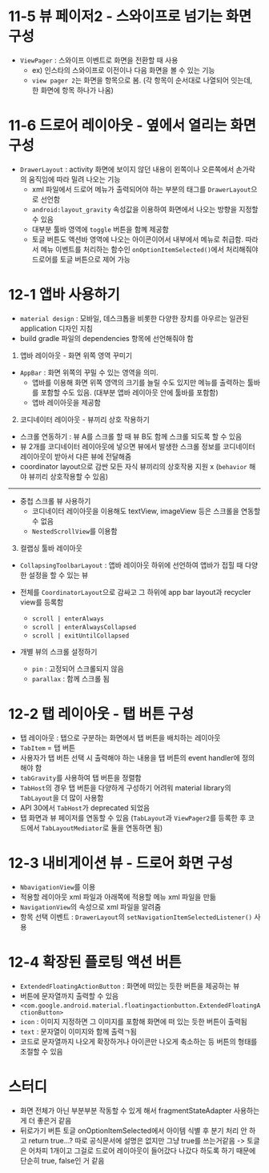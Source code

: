 # 11-5 뷰 페이저2 - 스와이프로 넘기는 화면 구성
- `ViewPager` : 스와이프 이벤트로 화면을 전환할 때 사용
  - ex) 인스타의 스와이프로 이전이나 다음 화면을 볼 수 있는 기능
  - `view pager 2`는 화면을 항목으로 봄. (각 항목이 순서대로 나열되어 잇는데, 한 화면에 항목 하나가 나옴)

# 11-6 드로어 레이아웃 - 옆에서 열리는 화면 구성
- `DrawerLayout` : activity 화면에 보이지 않던 내용이 왼쪽이나 오른쪽에서 손가락의 움직임에 따라 밀려 나오는 기능
  - xml 파일에서 드로어 메뉴가 출력되어야 하는 부분의 태그를 `DrawerLayout`으로 선언함
  - `android:layout_gravity` 속성값을 이용하여 화면에서 나오는 방향을 지정할 수 있음
  - 대부분 툴바 영역에 `toggle` 버튼을 함꼐 제공함
  - 토글 버튼도 액션바 영역에 나오는 아이콘이어서 내부에서 메뉴로 취급함. 따라서 메뉴 이벤트를 처리하는 함수인 `onOptionItemSelected()`에서 처리해줘야 드로어를 토글 버튼으로 제어 가능

# 12-1 앱바 사용하기
- `material design` : 모바일, 데스크톱을 비롯한 다양한 장치를 아우르는 일관된 application 디자인 지침
- build gradle 파일의 dependencies 항목에 선언해줘야 함

1. 앱바 레이아웃 - 화면 위쪽 영역 꾸미기
- `AppBar` : 화면 위쪽의 꾸밀 수 있는 영역을 의미.
  - 앱바를 이용해 화면 위쪽 영역의 크기를 늘릴 수도 있지만 메뉴를 출력하는 툴바를 포함할 수도 있음. (대부분 앱바 레이아웃 안에 툴바를 포함함)
  - 앱바 레이아웃을 제공함

2. 코디네이터 레이아웃 - 뷰끼리 상호 작용하기
- 스크롤 연동하기 : 뷰 A를 스크롤 할 때 뷰 B도 함께 스크롤 되도록 할 수 있음
- 뷰 2개를 코디네이터 레이아웃에 넣으면 뷰에서 발생한 스크롤 정보를 코디네이터 레이아웃이 받아서 다른 뷰에 전달해줌
- coordinator layout으로 감싼 모든 자식 뷰끼리의 상호작용 지원 x (`behavior` 해야 뷰끼리 상호작용할 수 있음)
---
- 중첩 스크롤 뷰 사용하기
  - 코디네이터 레이아웃을 이용해도 textView, imageView 등은 스크롤을 연동할 수 없음
  - `NestedScrollView`를 이용함
 
3. 컬랩싱 툴바 레이아웃
- `CollapsingToolbarLayout` : 앱바 레이아웃 하위에 선언하여 앱바가 접힐 때 다양한 설정을 할 수 있는 뷰
- 전체를 `CoordinatorLayout`으로 감싸고 그 하위에 app bar layout과 recycler view를 등록함
  - `scroll | enterAlways`
  - `scroll | enterAlwaysCollapsed`
  - `scroll | exitUntilCollapsed`

- 개별 뷰의 스크롤 설정하기
  - `pin` : 고정되어 스크롤되지 않음
  - `parallax` : 함께 스크롤 됨

# 12-2 탭 레이아웃 - 탭 버튼 구성
- 탭 레이아웃 : 탭으로 구분하는 화면에서 탭 버튼을 배치하는 레이아웃
- `TabItem` = 탭 버튼
- 사용자가 탭 버튼 선택 시 출력해야 하는 내용을 탭 버튼의 event handler에 정의해야 함
- `tabGravity`를 사용하여 탭 버튼을 정렬함
- `TabHost`의 경우 탭 버튼을 다양하게 구성하기 어려워 material library의 `TabLayout`을 더 많이 사용함
- API 30에서 `TabHost`가 deprecated 되었음
- 탭 화면과 뷰 페이저를 연동할 수 있음 (`TabLayout`과 `ViewPager2`를 등록한 후 코드에서 `TabLayoutMediator`로 둘을 연동하면 됨)

# 12-3 내비게이션 뷰 - 드로어 화면 구성
- `NbavigationView`를 이용
- 적용할 레이아웃 xml 파일과 아래쪽에 적용할 메뉴 xml 파일을 만듦
- `NavigationView`의 속성으로 xml 파일을 알려줌
-  항목 선택 이벤트 : `DrawerLayout`의 `setNavigationItemSelectedListener()` 사용

# 12-4 확장된 플로팅 액션 버튼
- `ExtendedFloatingActionButton` : 화면에 떠있는 듯한 버튼을 제공하는 뷰
- 버튼에 문자열까지 출력할 수 있음
- `<com.google.android.material.floatingactionbutton.ExtendedFloatingActionButton>`
- `icon` : 이미지 지정하면 그 이미지를 포함해 화면에 떠 있는 듯한 버튼이 출력됨
- `text` : 문자열이 이미지와 함께 출력ㄱ됨
- 코드로 문자열까지 나오게 확장하거나 아이콘만 나오게 축소하는 등 버튼의 형태를 조절할 수 있음

# 스터디
- 화면 전체가 아닌 부분부분 작동할 수 있게 해서 fragmentStateAdapter 사용하는게 더 좋은거 같음
- 뒤로가기 버튼 토글 onOptionItemSelected에서 아이템 식별 후 분기 처리 안 하고 return true...? 따로 공식문서에 설명은 없지만 그냥 true를 쓰는거같음
  -> 토글은 어차피 1개이고 그걸로 드로어 레이아웃이 들어갔다 나갔다 하도록 하기 때문에 단순히 true, false인 거 같음
  
